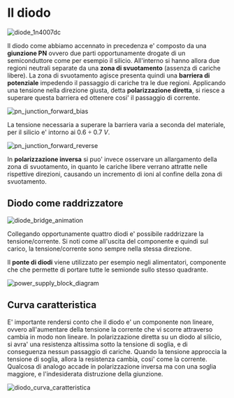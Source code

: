 # Il diodo  

![diode_1n4007dc](https://user-images.githubusercontent.com/7195133/229378830-cc6f0eee-1ee1-4c79-bdc4-0e417423208d.jpg)  

Il diodo come abbiamo accennato in precedenza e' composto da una **giunzione PN** ovvero due parti opportunamente drogate di un semiconduttore come per esempio il silicio. All'interno si hanno allora due regioni neutrali separate da una **zona di svuotamento** (assenza di cariche libere). La zona di svuotamento agisce presenta quindi una **barriera di potenziale** impedendo il passaggio di cariche tra le due regioni. Applicando una tensione nella direzione giusta, detta **polarizzazione diretta**, si riesce a superare questa barriera ed ottenere cosi' il passaggio di corrente.   

![pn_junction_forward_bias](https://user-images.githubusercontent.com/7195133/229378721-3641b26c-7795-41b4-9449-63383fbf9835.gif)

La tensione necessaria a superare la barriera varia a seconda del materiale, per il silicio e' intorno ai $0.6 \div 0.7\ V$.  

![pn_junction_forward_reverse](https://user-images.githubusercontent.com/7195133/229378694-91ee98d1-14d6-47e7-a209-8b3402b08856.jpg)  

In **polarizzazione inversa** si puo' invece osservare un allargamento della zona di svuotamento, in quanto le cariche libere verrano attratte nelle rispettive direzioni, causando un incremento di ioni al confine della zona di svuotamento.  

## Diodo come raddrizzatore  

![diode_bridge_animation](https://user-images.githubusercontent.com/7195133/230850760-ed1603ed-f645-485f-9355-f3210eb0f14e.gif)  

Collegando opportunamente quattro diodi e' possibile raddrizzare la tensione/corrente. Si noti come all'uscita del componente e quindi sul carico, la tensione/corrente sono sempre nella stessa direzione.  

Il **ponte di diodi** viene utilizzato per esempio negli alimentatori, componente che che permette di portare tutte le semionde sullo stesso quadrante.  

![power_supply_block_diagram](https://user-images.githubusercontent.com/7195133/230859303-b9e345f4-dc18-4e96-8d9c-aa2b797b72ff.jpg)

## Curva caratteristica  

E' importante rendersi conto che il diodo e' un componente non lineare, ovvero all'aumentare della tensione la corrente che vi scorre attraverso cambia in modo non lineare. In polarizzazione diretta su un diodo al silicio, si avra' una resistenza altissima sotto la tensione di soglia, e di conseguenza nessun passaggio di cariche. Quando la tensione approccia la tensione di soglia, allora la resistenza cambia, cosi' come la corrente. Qualcosa di analogo accade in polarizzazione inversa ma con una soglia maggiore, e l'indesiderata distruzione della giunzione.  

![diodo_curva_caratteristica](https://user-images.githubusercontent.com/7195133/230865042-017702e8-d36c-4758-ab75-e03d219ef7c0.jpg)
